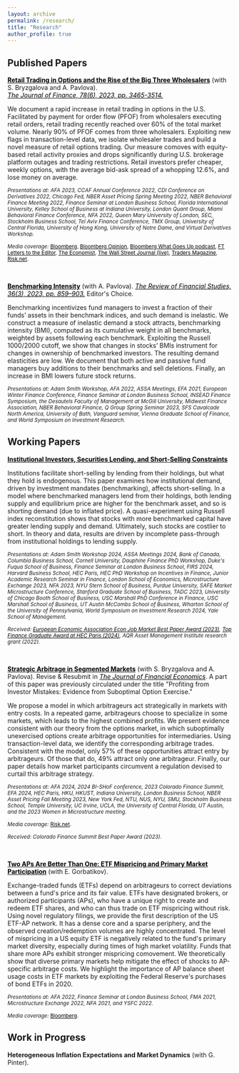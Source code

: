 ```yaml
---
layout: archive
permalink: /research/
title: "Research"
author_profile: true
---
```


## Published Papers

**<a href="http://staisiya.github.io/files/Bryzgalova_Pavlova_Sikorskaya_2023.pdf" style="color: black; text-decoration: underline;">Retail Trading in Options and the Rise of the Big Three Wholesalers</a>** (with S. Bryzgalova and A. Pavlova). <br>
*<a href="https://onlinelibrary.wiley.com/doi/abs/10.1111/jofi.13285"  style="color: black; text-decoration: underline;">The Journal of Finance, 78(6), 2023, pp. 3465-3514.</a>*

We document a rapid increase in retail trading in options in the U.S.  Facilitated by payment for order flow (PFOF) from wholesalers executing retail orders, retail trading recently reached over 60% of the total market volume. Nearly 90% of PFOF comes from three wholesalers. Exploiting new flags in transaction-level data, we isolate wholesaler trades and build a novel measure of retail options trading. Our measure comoves with equity-based retail activity proxies and drops significantly during U.S. brokerage platform outages and trading restrictions. Retail investors prefer cheaper, weekly options, with the average bid-ask spread of a whopping 12.6%, and lose money on average.  


<sub>*Presentations at: AFA 2023, CCAF Annual Conference 2022, CDI Conference on Derivatives 2022, Chicago Fed, NBER Asset Pricing Spring Meeting 2022, NBER Behavioral Finance Meeting 2022, Finance Seminar at London Business School, Florida International University, Kelley School of Business at Indiana University, London Quant Group, Miami Behavioral Finance Conference, NFA 2022, Queen Mary University of London, SEC, Stockholm Business School, Tel Aviv Finance Conference, TMX Group, University of Central Florida, University of Hong Kong, University of Notre Dame, and Virtual Derivatives Workshop.* </sub>  


<sub>*Media coverage:* <a href="https://www.bloomberg.com/news/articles/2022-04-27/mom-and-pop-took-a-billion-dollar-bath-trading-pandemic-options" style="color: black; text-decoration: underline;">Bloomberg</a>, <a href="https://www.bloomberg.com/opinion/articles/2023-12-07/online-options-trading-is-rigged-against-small-investors" style="color: black; text-decoration: underline;">Bloomberg Opinion</a>, <a href="https://www.bloomberg.com/news/audio/2022-07-07/how-amateurs-lost-billions-on-options-podcast" style="color: black; text-decoration: underline;">Bloomberg What Goes Up podcast</a>, <a href="https://www.ft.com/content/55dcd09a-0f1d-4676-a967-aacff37cf18c" style="color: black; text-decoration: underline;">FT Letters to the Editor</a>, <a href="https://www.economist.com/graphic-detail/2023/03/07/retail-investors-are-losing-billions-buying-stock-options" style="color: black; text-decoration: underline;">The Economist</a>, <a href="https://www.wsj.com/livecoverage/stock-market-today-dow-jones-06-28-2023/card/the-hidden-costs-of-options-trading-jtyUi2RbrGwjeRyJDhb1" style="color: black; text-decoration: underline;">The Wall Street Journal (live)</a>, <a href="https://www.tradersmagazine.com/am/research-finds-retail-options-traders-bet-big-bet-often/" style="color: black; text-decoration: underline;">Traders Magazine</a>, <a href="https://www.risk.net/investing/7954462/its-amateur-hour-how-retail-traders-upended-options-market" style="color: black; text-decoration: underline;">Risk.net</a>. </sub>

<br>

**<a href="http://staisiya.github.io/files/Pavlova_and_Sikorskaya_2022.pdf" style="color: black; text-decoration: underline;">Benchmarking Intensity</a>** (with A. Pavlova). *<a href="https://academic.oup.com/rfs/advance-article/doi/10.1093/rfs/hhac055/6665907" style="color: black;">The Review of Financial Studies, 36(3), 2023, pp. 859–903.</a>* Editor's Choice.

Benchmarking incentivizes fund managers to invest a fraction of their funds’ assets in their benchmark indices, and such demand is inelastic. We construct a measure of inelastic demand a stock attracts, benchmarking intensity (BMI), computed as its cumulative weight in all benchmarks, weighted by assets following each benchmark. Exploiting the Russell 1000/2000 cutoff, we show that changes in stocks’ BMIs instrument for changes in ownership of benchmarked investors. The resulting demand elasticities are low. We document that both active and passive fund managers buy additions to their benchmarks and sell deletions. Finally, an increase in BMI lowers future stock returns.

<sub>*Presentations at: Adam Smith Workshop, AFA 2022, ASSA Meetings, EFA 2021, European Winter Finance Conference, Finance Seminar at London Business School, INSEAD Finance Symposium, the Desautels Faculty of Management at McGill University, Midwest Finance Association, NBER Behavioral Finance, Q Group Spring Seminar 2023, SFS Cavalcade North America, University of Bath, Vanguard seminar, Vienna Graduate School of Finance, and World Symposium on Investment Research.* </sub>

## Working Papers

**<a href="http://staisiya.github.io/files/Sikorskaya_2024.pdf" style="color: black; text-decoration: underline;">Institutional Investors, Securities Lending, and Short-Selling Constraints</a>**

Institutions facilitate short-selling by lending from their holdings, but what they hold is endogenous. This paper examines how institutional demand, driven by investment mandates (benchmarking), affects short-selling. In a model where benchmarked managers lend from their holdings, both lending supply and equilibrium price are higher for the benchmark asset, and so is shorting demand (due to inflated price). A quasi-experiment using Russell index reconstitution shows that stocks with more benchmarked capital have greater lending supply and demand. Ultimately, such stocks are costlier to short. In theory and data, results are driven by incomplete pass-through from institutional holdings to lending supply.

<sub>*Presentations at: Adam Smith Workshop 2024, ASSA Meetings 2024, Bank of Canada, Columbia Business School, Cornell University, Dauphine Finance PhD Workshop, Duke's Fuqua School of Business, Finance Seminar at London Business School, FIRS 2024, Harvard Business School, HEC Paris, HEC PhD Workshop on Incentives in Finance, Junior Academic Research Seminar in Finance, London School of Economics, Microstructure Exchange 2023, NFA 2023, NYU Stern School of Business, Purdue University, SAFE Market Microstructure Conference, Stanford Graduate School of Business, TADC 2023, University of Chicago Booth School of Business, USC Marshall PhD Conference in Finance, USC Marshall School of Business, UT Austin McCombs School of Business, Wharton School of the University of Pennsylvania, World Symposium on Investment Research 2024, Yale School of Management.* </sub>  

<sub>*Received: <a href="https://www.eeassoc.org/news/econ-jm-best-paper-award" style="color: black; text-decoration: underline;">European Economic Association Econ Job Market Best Paper Award (2023)</a>, <a href="https://www.hec.edu/en/faculty-research/events/top-finance-graduate-award-hec-paris-0" style="color: black; text-decoration: underline;">Top Finance Graduate Award at HEC Paris (2024)</a>, AQR Asset Management Institute research grant (2022).* </sub>

<br>

**<a href="http://staisiya.github.io/files/Bryzgalova_Pavlova_Sikorskaya_2024.pdf" style="color: black; text-decoration: underline;">Strategic Arbitrage in Segmented Markets</a>** (with S. Bryzgalova and A. Pavlova). Revise & Resubmit in *<a style="color: black; text-decoration: underline;">The Journal of Financial Economics</a>*. A part of this paper was previously circulated under the title "Profiting from Investor Mistakes: Evidence from Suboptimal Option Exercise."

We propose a model in which arbitrageurs act strategically in markets with entry costs. In a repeated game, arbitrageurs choose to specialize in some markets, which leads to the highest combined profits. We present evidence consistent with our theory from the options market, in which suboptimally unexercised options create arbitrage opportunities for intermediaries. Using transaction-level data, we identify the corresponding arbitrage trades. Consistent with the model, only 57% of these opportunities attract entry by arbitrageurs.  Of those that do, 49% attract only one arbitrageur. Finally, our paper details how market participants circumvent a regulation devised to curtail this arbitrage strategy. 

<sub>*Presentations at: AFA 2024, 2024 BI-SHoF conference, 2023 Colorado Finance Summit, EFA 2024, HEC Paris, HKU, HKUST, Indiana University, London Business School, NBER Asset Pricing Fall Meeting 2023, New York Fed, NTU, NUS, NYU, SMU, Stockholm Business School, Temple University, UC Irvine, UCLA, the University of Central Florida, UT Austin, and the 2023 Women in Microstructure meeting.* </sub>

<sub>*Media coverage:* <a href="https://www.risk.net/investing/7959192/the-signs-of-tacit-collusion-in-the-dividend-play-trade" style="color: black; text-decoration: underline;">Risk.net</a>. </sub>

<sub>*Received: Colorado Finance Summit Best Paper Award (2023).* </sub>

<br>

**<a href="http://staisiya.github.io/files/Gorbatikov_and_Sikorskaya_2022.pdf" style="color: black; text-decoration: underline;">Two APs Are Better Than One: ETF Mispricing and Primary Market Participation</a>** (with E. Gorbatikov).

Exchange-traded funds (ETFs) depend on arbitrageurs to correct deviations between a fund's price and its fair value. ETFs have designated brokers, or authorized participants (APs), who have a unique right to create and redeem ETF shares, and who can thus trade on ETF mispricing without risk. Using novel regulatory filings, we provide the first description of the US ETF-AP network. It has a dense core and a sparse periphery, and the observed creation/redemption volumes are highly concentrated. The level of mispricing in a US equity ETF is negatively related to the fund's primary market diversity, especially during times of high market volatility. Funds that share more APs exhibit stronger mispricing comovement. We theoretically show that diverse primary markets help mitigate the effect of shocks to AP-specific arbitrage costs. We highlight the importance of AP balance sheet usage costs in ETF markets by exploiting the Federal Reserve's purchases of bond ETFs in 2020.

<sub>*Presentations at: AFA 2022, Finance Seminar at London Business School, FMA 2021, Microstructure Exchange 2022, NFA 2021, and YSFC 2022.* </sub>

<sub>*Media coverage:* <a href="https://www.bloomberg.com/news/articles/2023-12-15/bofa-goldman-sachs-jpmorgan-are-keeping-8-trillion-etf-market-humming?srnd=markets-vp" style="color: black; text-decoration: underline;">Bloomberg</a>. </sub>


## Work in Progress

**Heterogeneous Inflation Expectations and Market Dynamics** (with G. Pinter).
